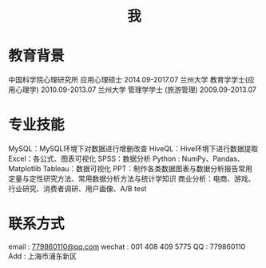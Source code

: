 # 


# <center>我</center>    

# 教育背景

中国科学院心理研究所
应用心理硕士
2014.09-2017.07
兰州大学
教育学学士(应用心理学)
2010.09-2013.07
兰州大学
管理学学士 (旅游管理)
2009.09-2013.07

# 专业技能
MySQL：MySQL环境下对数据进行增删改查
HiveQL：Hive环境下进行数据提取
Excel：各公式、图表可视化
SPSS：数据分析
Python : NumPy、Pandas、Matplotlib
Tableau：数据可视化 
PPT：制作各类数据图表与数据分析报告常用
定量与定性研究方法、常用数据分析方法与统计学知识
商业分析：电商、游戏、行业研究、消费者调研、用户画像、A/B test

# 联系方式
email : 779860110@qq.com
wechat : 001 408 409 5775
QQ : 779860110
Add : 上海市浦东新区
